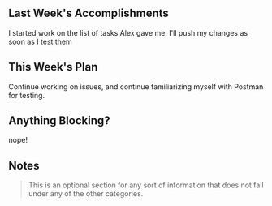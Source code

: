 ## Last Week's Accomplishments

I started work on the list of tasks Alex gave me. I'll push my changes as soon as I test them

## This Week's Plan

Continue working on issues, and continue familiarizing myself with Postman for testing.

## Anything Blocking?

nope!

## Notes

> This is an optional section for any sort of information that does not fall under any of the other categories.
